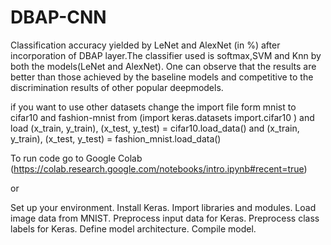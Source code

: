 #  DBAP-CNN

Classification accuracy yielded by LeNet and AlexNet (in %) after incorporation of DBAP layer.The classifier used is softmax,SVM and Knn by both the models(LeNet and AlexNet). One can observe that the results are better than those achieved by the baseline models and competitive to the discrimination results of other popular deepmodels.

if you want to use other datasets change the import file form mnist to cifar10 and fashion-mnist from (import keras.datasets import.cifar10 ) and load (x_train, y_train), (x_test, y_test) = cifar10.load_data() and (x_train, y_train), (x_test, y_test) = fashion_mnist.load_data() 

To run code go to Google Colab (https://colab.research.google.com/notebooks/intro.ipynb#recent=true)

or 

Set up your environment.
Install Keras.
Import libraries and modules.
Load image data from MNIST.
Preprocess input data for Keras.
Preprocess class labels for Keras.
Define model architecture.
Compile model.



